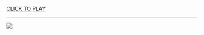 
<a href="https://premium76.site?title=tmnt_games_unblocked&ref=13M">CLICK TO PLAY</a></h3>
<hr>

<a href="https://premium76.site?title=tmnt_games_unblocked&ref=13M"><img src="https://clearcache.store/games.png"></a>


